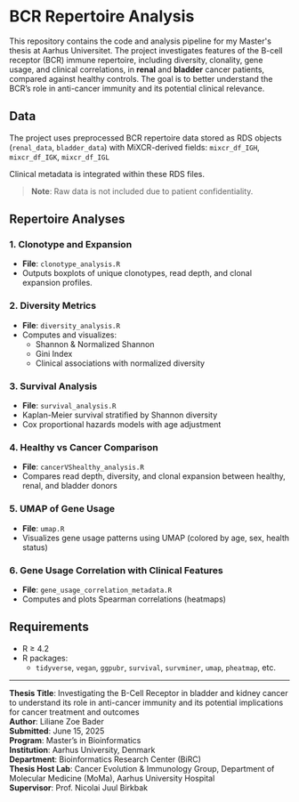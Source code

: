 # BCR Repertoire Analysis

This repository contains the code and analysis pipeline for my Master's thesis at Aarhus Universitet. The project investigates features of the B-cell receptor (BCR) immune repertoire, including diversity, clonality, gene usage, and clinical correlations, in **renal** and **bladder** cancer patients, compared against healthy controls. The goal is to better understand the BCR’s role in anti-cancer immunity and its potential clinical relevance.


## Data

The project uses preprocessed BCR repertoire data stored as RDS objects (`renal_data`, `bladder_data`) with MiXCR-derived fields:
`mixcr_df_IGH`, `mixcr_df_IGK`, `mixcr_df_IGL`

Clinical metadata is integrated within these RDS files.

> **Note**: Raw data is not included due to patient confidentiality. 

## Repertoire Analyses

### 1. Clonotype and Expansion
- **File**: `clonotype_analysis.R`
- Outputs boxplots of unique clonotypes, read depth, and clonal expansion profiles.

### 2. Diversity Metrics
- **File**: `diversity_analysis.R`
- Computes and visualizes:
  - Shannon & Normalized Shannon
  - Gini Index
  - Clinical associations with normalized diversity

### 3. Survival Analysis
- **File**: `survival_analysis.R`
- Kaplan-Meier survival stratified by Shannon diversity
- Cox proportional hazards models with age adjustment

### 4. Healthy vs Cancer Comparison
- **File**: `cancerVShealthy_analysis.R`
- Compares read depth, diversity, and clonal expansion between healthy, renal, and bladder donors

### 5. UMAP of Gene Usage
- **File**: `umap.R`
- Visualizes gene usage patterns using UMAP (colored by age, sex, health status)

### 6. Gene Usage Correlation with Clinical Features
- **File**: `gene_usage_correlation_metadata.R`
- Computes and plots Spearman correlations (heatmaps)

## Requirements

- R ≥ 4.2
- R packages:
  - `tidyverse`, `vegan`, `ggpubr`, `survival`, `survminer`, `umap`, `pheatmap`, etc.

---

**Thesis Title**: Investigating the B-Cell Receptor in bladder and kidney cancer to understand its role in anti-cancer immunity and its potential implications for cancer treatment and outcomes  
**Author**: Liliane Zoe Bader  
**Submitted**: June 15, 2025  
**Program**: Master’s in Bioinformatics  
**Institution**: Aarhus University, Denmark  
**Department**: Bioinformatics Research Center (BiRC)  
**Thesis Host Lab**: Cancer Evolution & Immunology Group, Department of Molecular Medicine (MoMa), Aarhus University Hospital  
**Supervisor**: Prof. Nicolai Juul Birkbak  

